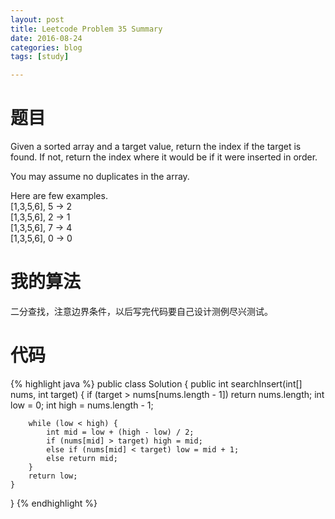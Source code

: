 ```yaml
---
layout: post
title: Leetcode Problem 35 Summary
date: 2016-08-24
categories: blog
tags: [study]

---
```


# 题目

Given a sorted array and a target value, return the index if the target is found. If not, return the index where it would be if it were inserted in order.

You may assume no duplicates in the array.

Here are few examples.  
[1,3,5,6], 5 → 2  
[1,3,5,6], 2 → 1  
[1,3,5,6], 7 → 4  
[1,3,5,6], 0 → 0

# 我的算法

二分查找，注意边界条件，以后写完代码要自己设计测例尽兴测试。

# 代码

{% highlight java %}
public class Solution {
    public int searchInsert(int[] nums, int target) {
        if (target > nums[nums.length - 1]) return nums.length;
        int low = 0;
        int high = nums.length - 1;
        
        while (low < high) {
            int mid = low + (high - low) / 2;
            if (nums[mid] > target) high = mid;
            else if (nums[mid] < target) low = mid + 1;
            else return mid;
        }
        return low;
    }
}
{% endhighlight %}